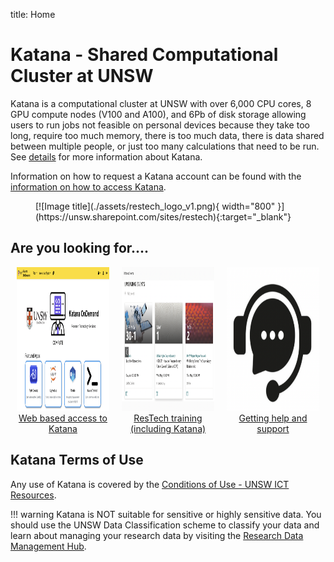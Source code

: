 title: Home

# Katana - Shared Computational Cluster at UNSW 

Katana is a computational cluster at UNSW with over 6,000 CPU cores, 8 GPU compute nodes (V100 and A100), 
and 6Pb of disk storage allowing users to run jobs not feasible on personal devices because they take too long,
require too much memory, there is too much data, there is data shared between multiple people, or just too many
calculations that need to be run. See [details](/using_katana/about_katana) for more information about Katana.

Information on how to request a Katana account can be found with the
[information on how to access Katana](using_katana/accessing_katana/#requesting-an-account).

<figure markdown>
  [![Image title](./assets/restech_logo_v1.png){ width="800" }](https://unsw.sharepoint.com/sites/restech){:target="_blank"}
</figure>


## Are you looking for....

<div style="display: flex; justify-content: space-around;">
    <div style="flex: 1; margin: 0 10px;">
      <div style="display: inline-block; text-align: center;">
            <a href="/using_katana/ondemand"><img src="../assets/kod_square.png" alt="Web based access to Katana" style="max-width: 100%; height: 230px;"></a>
            <div><a href="/using_katana/ondemand">Web based access to Katana</a></div>
        </a>
      </div>
    </div>
    <div style="flex: 1; margin: 0 10px;">
      <div style="display: inline-block; text-align: center;">
            <a href="https://unsw.sharepoint.com/sites/restech" target="_blank"><img src="../assets/next_training.png" alt="ResTech training" style="max-width: 100%; height: 230px;"></a>
            <div><a href="https://unsw.sharepoint.com/sites/restech" target="_blank">ResTech training (including Katana)</a></div>
        </a>
      </div>
    </div>
    <div style="flex: 1; margin: 0 10px;">
      <div style="display: inline-block; text-align: center;">
            <a href="help_support/user_support"><img src="../assets/help_support.png" alt="Getting help and support" style="max-width: 100%; height: 230px;"></a>
            <div><a href="help_support/user_support">Getting help and support</a></div>
        </a>
      </div>
    </div>
</div>





## **Katana Terms of Use**

Any use of Katana is covered by the [Conditions of Use - UNSW ICT Resources](https://www.it.unsw.edu.au/students/policies/agree_to_rules.html). 

!!! warning
    Katana is NOT suitable for sensitive or highly sensitive data. You should use the UNSW Data Classification scheme to classify your data and learn about managing your research data by visiting the [Research Data Management Hub](https://research.unsw.edu.au/research-data-management-hub).
